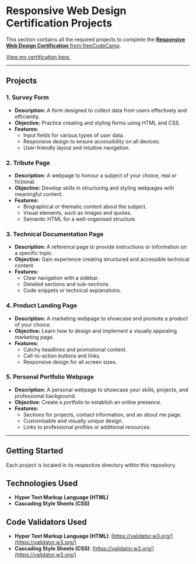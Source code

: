 # Responsive Web Design Certification Projects

This section contains all the required projects to complete the [**Responsive Web Design Certification** from freeCodeCamp](https://www.freecodecamp.org/learn/2022/responsive-web-design/).

[View my certification here.](https://www.freecodecamp.org/certification/-SirLancelot/responsive-web-design)

--------------------------------------------------------------------------------------------------------------------------

## Projects

### 1. Survey Form  
- **Description:** A form designed to collect data from users effectively and efficiently.  
- **Objective:** Practice creating and styling forms using HTML and CSS.  
- **Features:**  
  - Input fields for various types of user data.  
  - Responsive design to ensure accessibility on all devices.  
  - User-friendly layout and intuitive navigation.  

### 2. Tribute Page  
- **Description:** A webpage to honour a subject of your choice, real or fictional.  
- **Objective:** Develop skills in structuring and styling webpages with meaningful content.  
- **Features:**  
  - Biographical or thematic content about the subject.  
  - Visual elements, such as images and quotes.  
  - Semantic HTML for a well-organised structure.  

### 3. Technical Documentation Page  
- **Description:** A reference page to provide instructions or information on a specific topic.  
- **Objective:** Gain experience creating structured and accessible technical content.  
- **Features:**  
  - Clear navigation with a sidebar.  
  - Detailed sections and sub-sections.  
  - Code snippets or technical explanations.  

### 4. Product Landing Page  
- **Description:** A marketing webpage to showcase and promote a product of your choice.  
- **Objective:** Learn how to design and implement a visually appealing marketing page.  
- **Features:**  
  - Catchy headlines and promotional content.  
  - Call-to-action buttons and links.  
  - Responsive design for all screen sizes.  

### 5. Personal Portfolio Webpage  
- **Description:** A personal webpage to showcase your skills, projects, and professional background.  
- **Objective:** Create a portfolio to establish an online presence.  
- **Features:**  
  - Sections for projects, contact information, and an about me page.  
  - Customisable and visually unique design.  
  - Links to professional profiles or additional resources.  

------------------

## Getting Started

Each project is located in its respective directory within this repository.

## Technologies Used

- **Hyper Text Markup Language (HTML)**  
- **Cascading Style Sheets (CSS)**  

## Code Validators Used

- **Hyper Text Markup Language (HTML)**: [https://validator.w3.org/](https://validator.w3.org/)
- **Cascading Style Sheets (CSS)**: [https://validator.w3.org/](https://validator.w3.org/)

